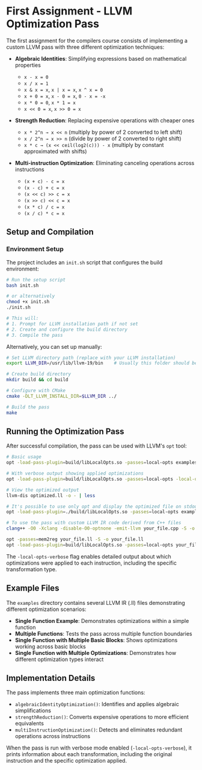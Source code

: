 # First Assignment - LLVM Optimization Pass

The first assignment for the compilers course consists of implementing a custom LLVM pass with three different optimization techniques:

- **Algebraic Identities**: Simplifying expressions based on mathematical properties
  - `x - x = 0`
  - `x / x = 1`
  - `x & x = x`, `x | x = x`, `x ^ x = 0`
  - `x + 0 = x`, `x - 0 = x`, `0 - x = -x`
  - `x * 0 = 0`, `x * 1 = x`
  - `x << 0 = x`, `x >> 0 = x`

- **Strength Reduction**: Replacing expensive operations with cheaper ones
  - `x * 2^n → x << n` (multiply by power of 2 converted to left shift)
  - `x / 2^n → x >> n` (divide by power of 2 converted to right shift)
  - `x * c → (x << ceil(log2(c))) - x` (multiply by constant approximated with shifts)

- **Multi-instruction Optimization**: Eliminating canceling operations across instructions
  - `(x + c) - c = x`
  - `(x - c) + c = x`
  - `(x << c) >> c = x`
  - `(x >> c) << c = x`
  - `(x * c) / c = x`
  - `(x / c) * c = x`

## Setup and Compilation

### Environment Setup

The project includes an `init.sh` script that configures the build environment:

```bash
# Run the setup script
bash init.sh

# or alternatively
chmod +x init.sh
./init.sh

# This will:
# 1. Prompt for LLVM installation path if not set
# 2. Create and configure the build directory
# 3. Compile the pass
```

Alternatively, you can set up manually:

```bash
# Set LLVM directory path (replace with your LLVM installation)
export LLVM_DIR=/usr/lib/llvm-19/bin    # Usually this folder should be fine

# Create build directory
mkdir build && cd build

# Configure with CMake
cmake -DLT_LLVM_INSTALL_DIR=$LLVM_DIR ../

# Build the pass
make
```

## Running the Optimization Pass

After successful compilation, the pass can be used with LLVM's `opt` tool:

```bash
# Basic usage
opt -load-pass-plugin=build/libLocalOpts.so -passes=local-opts examples/single_function.ll -o optimized.ll

# With verbose output showing applied optimizations
opt -load-pass-plugin=build/libLocalOpts.so -passes=local-opts -local-opts-verbose examples/single_function.ll -o optimized.ll

# View the optimized output
llvm-dis optimized.ll -o - | less

# It's possible to use only opt and display the optimized file on stdout
opt -load-pass-plugin=./build/libLocalOpts.so -passes=local-opts examples/single_function.ll -S

# To use the pass with custom LLVM IR code derived from C++ files
clang++ -O0 -Xclang -disable-O0-optnone -emit-llvm your_file.cpp -S -o your_file.ll # Generates LLVM IR without applying any optimization

opt -passes=mem2reg your_file.ll -S -o your_file.ll
opt -load-pass-plugin=build/libLocalOpts.so -passes=local-opts your_file.ll -o your_file_optimized.ll
```

The `-local-opts-verbose` flag enables detailed output about which optimizations were applied to each instruction, including the specific transformation type.

## Example Files

The `examples` directory contains several LLVM IR (.ll) files demonstrating different optimization scenarios:

- **Single Function Example**: Demonstrates optimizations within a simple function
- **Multiple Functions**: Tests the pass across multiple function boundaries
- **Single Function with Multiple Basic Blocks**: Shows optimizations working across basic blocks
- **Single Function with Multiple Optimizations**: Demonstrates how different optimization types interact

## Implementation Details

The pass implements three main optimization functions:
- `algebraicIdentityOptimization()`: Identifies and applies algebraic simplifications
- `strengthReduction()`: Converts expensive operations to more efficient equivalents
- `multiInstructionOptimization()`: Detects and eliminates redundant operations across instructions

When the pass is run with verbose mode enabled (`-local-opts-verbose`), it prints information about each transformation, including the original instruction and the specific optimization applied.
